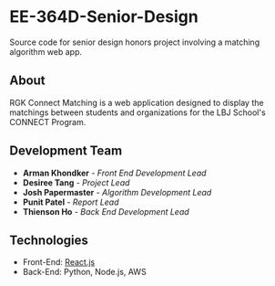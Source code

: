 # EE-364D-Senior-Design
Source code for senior design honors project involving a matching algorithm web app.

## About
RGK Connect Matching is a web application designed to display the matchings between students and organizations for the LBJ School's CONNECT Program.

## Development Team 

* **Arman Khondker** - *Front End Development Lead*
* **Desiree Tang** - *Project Lead*
* **Josh Papermaster** - *Algorithm Development Lead*
* **Punit Patel** - *Report Lead*
* **Thienson Ho** - *Back End Development Lead*

## Technologies

* Front-End: [React.js](https://reactjs.org)
* Back-End: Python, Node.js, AWS


